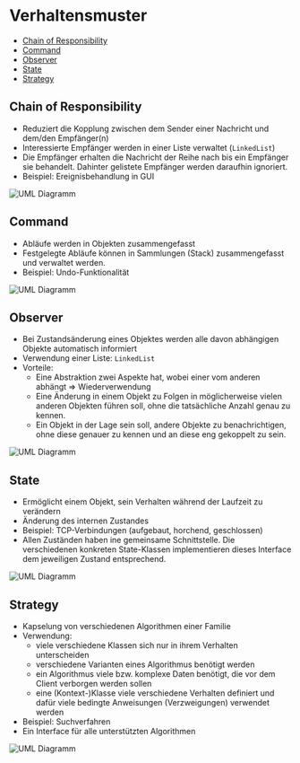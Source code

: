 # Verhaltensmuster

- [Chain of Responsibility](#chain-of-responsibility)
- [Command](#command)
- [Observer](#observer)
- [State](#state)
- [Strategy](#strategy)

## Chain of Responsibility

- Reduziert die Kopplung zwischen dem Sender einer Nachricht und dem/den Empfänger(n)
- Interessierte Empfänger werden in einer Liste verwaltet (`LinkedList`)
- Die Empfänger erhalten die Nachricht der Reihe nach bis ein Empfänger sie behandelt. Dahinter gelistete Empfänger werden daraufhin ignoriert.
- Beispiel: Ereignisbehandlung  in GUI

![UML Diagramm](https://upload.wikimedia.org/wikipedia/commons/thumb/4/40/Zustaendigkeitskette.svg/472px-Zustaendigkeitskette.svg.png)

## Command

- Abläufe werden in Objekten zusammengefasst
- Festgelegte Abläufe können in Sammlungen (Stack) zusammengefasst und verwaltet werden.
- Beispiel: Undo-Funktionalität

![UML Diagramm](https://www.philipphauer.de/study/se/design-pattern/command/command-beschreibung.svg)

## Observer

- Bei Zustandsänderung eines Objektes werden alle davon abhängigen Objekte automatisch informiert
- Verwendung einer Liste: `LinkedList`
- Vorteile:
	- Eine Abstraktion zwei Aspekte hat, wobei einer vom anderen abhängt => Wiederverwendung
	- Eine Änderung in einem Objekt zu Folgen in möglicherweise vielen anderen Objekten führen soll, ohne die tatsächliche Anzahl genau zu kennen.
	- Ein Objekt in der Lage sein soll, andere Objekte zu benachrichtigen, ohne diese genauer zu kennen und an diese eng gekoppelt zu sein.

![UML Diagramm](https://www.philipphauer.de/study/se/design-pattern/observer/observer-def.svg)

## State

- Ermöglicht einem Objekt, sein Verhalten während der Laufzeit zu verändern
- Änderung des internen Zustandes
- Beispiel: TCP-Verbindungen (aufgebaut, horchend, geschlossen)
- Allen Zuständen haben ine gemeinsame Schnittstelle. Die verschiedenen konkreten State-Klassen implementieren dieses Interface dem jeweiligen Zustand entsprechend.

![UML Diagramm](https://www.philipphauer.de/study/se/design-pattern/state/beschreibung.svg)

## Strategy

- Kapselung von verschiedenen Algorithmen einer Familie
- Verwendung:
	- viele verschiedene Klassen sich nur in ihrem Verhalten unterscheiden
	- verschiedene Varianten eines Algorithmus benötigt werden
	- ein Algorithmus viele bzw. komplexe Daten benötigt, die vor dem Client verborgen werden sollen
	- eine (Kontext-)Klasse viele verschiedene Verhalten definiert und dafür viele bedingte Anweisungen (Verzweigungen) verwendet werden
- Beispiel: Suchverfahren
- Ein Interface für alle unterstützten Algorithmen

![UML Diagramm](https://www.philipphauer.de/study/se/design-pattern/strategy/strategy.svg)
